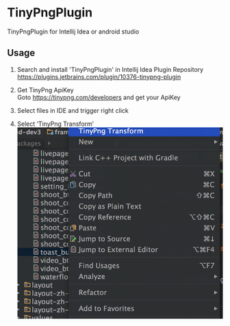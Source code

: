 # TinyPngPlugin
TinyPngPlugin for Intellij Idea or android studio


## Usage
1. Search and install 'TinyPngPlugin' in Intellij Idea Plugin Repository                                        
https://plugins.jetbrains.com/plugin/10376-tinypng-plugin

2. Get TinyPng ApiKey    
Goto https://tinypng.com/developers  and get your ApiKey  

3. Select files in IDE and trigger right click    

4. Select ‘TinyPng Transform’    
![](/tinypng-guide.png)
